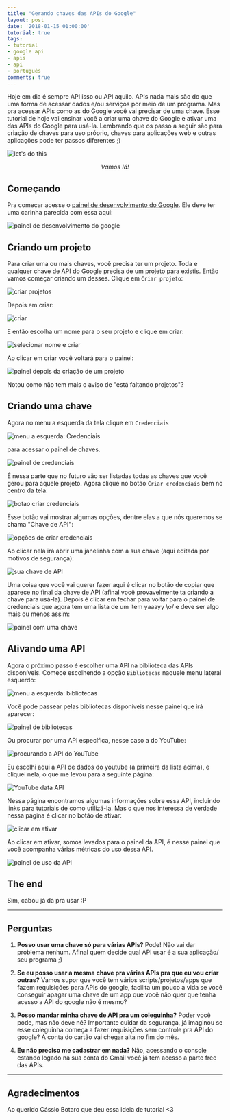 ```yaml
---
title: "Gerando chaves das APIs do Google"
layout: post
date: '2018-01-15 01:00:00'
tutorial: true
tags:
- tutorial
- google api
- apis
- api
- português
comments: true
---
```


Hoje em dia é sempre API isso ou API aquilo. APIs nada mais são do que uma forma de acessar dados e/ou serviços por meio de um programa. Mas pra acessar APIs como as do Google você vai precisar de uma chave. Esse tutorial de hoje vai ensinar você a criar uma chave do Google e ativar uma das APIs do Google para usá-la. Lembrando que os passo a seguir são para criação de chaves para uso próprio, chaves para aplicações web e outras aplicações pode ter passos diferentes ;)

![let's do this](https://media.giphy.com/media/zaezT79s3Ng7C/giphy.gif)
<center>
<i>Vamos lá!</i>
</center>


## Começando
Pra começar acesse o [painel de desenvolvimento do Google](https://console.developers.google.com/apis/dashboard). Ele deve ter uma carinha parecida com essa aqui:

![painel de desenvolvimento do google](https://i.imgur.com/52hRqLe.png)

## Criando um projeto
Para criar uma ou mais chaves, você precisa ter um projeto. Toda e qualquer chave de API do Google precisa de um projeto para existis. Então vamos começar criando um desses. Clique em `Criar projeto`:

![criar projetos](https://i.imgur.com/3cTDEam.png)

Depois em criar:

![criar](https://i.imgur.com/nEtPSFp.png)

E então escolha um nome para o seu projeto e clique em criar:

![selecionar nome e criar](https://i.imgur.com/E2QJ67X.png)

Ao clicar em criar você voltará para o painel:

![painel depois da criação de um projeto](https://i.imgur.com/f4oXDLm.png)

Notou como não tem mais o aviso de "está faltando projetos"?

## Criando uma chave

Agora no menu a esquerda da tela clique em `Credenciais`

![menu a esquerda: Credenciais](https://i.imgur.com/OD6mafF.png)

para acessar o painel de chaves.

![painel de credenciais](https://i.imgur.com/SYlKCwK.png)

É nessa parte que no futuro vão ser listadas todas as chaves que você gerou para aquele projeto. Agora clique no botão `Criar credenciais` bem no centro da tela:

![botao criar credenciais](https://i.imgur.com/hf30xl2.png)

Esse botão vai mostrar algumas opções, dentre elas a que nós queremos se chama "Chave de API":

![opções de criar credenciais](https://i.imgur.com/EVNdvzv.png)

Ao clicar nela irá abrir uma janelinha com a sua chave (aqui editada por motivos de segurança):

![sua chave de API](https://i.imgur.com/vkQOqpR.png)

Uma coisa que você vai querer fazer aqui é clicar no botão de copiar que aparece no final da chave de API (afinal você provavelmente ta criando a chave para usá-la). Depois é clicar em fechar para voltar para o painel de credenciais que agora tem uma lista de um item yaaayy \o/ e deve ser algo mais ou menos assim:

![painel com uma chave](https://i.imgur.com/09LaYVn.png)

## Ativando uma API
Agora o próximo passo é escolher uma API na biblioteca das APIs disponíveis. Comece escolhendo a opção `Bibliotecas` naquele menu lateral esquerdo:

![menu a esquerda: bibliotecas](https://i.imgur.com/WxgwfN8.png)

Você pode passear pelas bibliotecas disponíveis nesse painel que irá aparecer:

![painel de bibliotecas](https://i.imgur.com/NotZpSU.png)

Ou procurar por uma API específica, nesse caso a do YouTube:

![procurando a API do YouTube](https://i.imgur.com/KAoj2Wf.png)

Eu escolhi aqui a API de dados do youtube (a primeira da lista acima), e cliquei nela, o que me levou para a seguinte página:

![YouTube data API](https://i.imgur.com/Ej1gxu7.png)

Nessa página encontramos algumas informações sobre essa API, incluindo links para tutoriais de como utilizá-la. Mas o que nos interessa de verdade nessa página é clicar no botão de ativar:

![clicar em ativar](https://i.imgur.com/P9LMurv.png)

Ao clicar em ativar, somos levados para o painel da API, é nesse painel que você acompanha várias métricas do uso dessa API.

![painel de uso da API](https://i.imgur.com/7fboIJQ.png)

## The end

Sim, cabou já da pra usar :P

---
## Perguntas

1. **Posso usar uma chave só para várias APIs?**
Pode! Não vai dar problema nenhum. Afinal quem decide qual API usar é a sua aplicação/ seu programa ;)

1. **Se eu posso usar a mesma chave pra várias APIs pra que eu vou criar outras?**
Vamos supor que você tem vários scripts/projetos/apps que fazem requisições para APIs do google, facilita um pouco a vida se você conseguir apagar uma chave de um app que você não quer que tenha acesso a API do google não é mesmo?

1. **Posso mandar minha chave de API pra um coleguinha?**
Poder você pode, mas não deve né? Importante cuidar da segurança, já imaginou se esse coleguinha começa a fazer requisições sem controle pra API do google? A conta do cartão vai chegar alta no fim do mês.

1. **Eu não preciso me cadastrar em nada?**
Não, acessando o console estando logado na sua conta do Gmail você já tem acesso a parte free das APIs.

----
## Agradecimentos
Ao querido Cássio Botaro que deu essa ideia de tutorial <3
